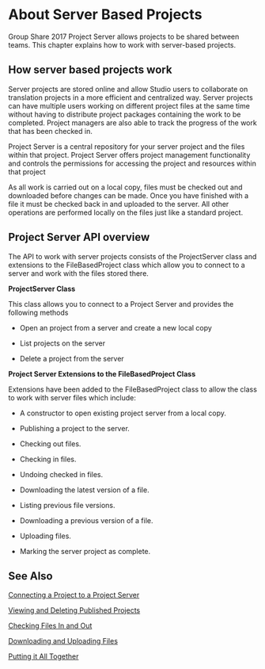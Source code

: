 About Server Based Projects
=====
Group Share 2017 Project Server allows projects to be shared between teams. This chapter explains how to work with server-based projects.

How server based projects work
------
Server projects are stored online and allow Studio users to collaborate on translation projects in a more efficient and centralized way. Server projects can have multiple users working on different project files at the same time without having to distribute project packages containing the work to be completed. Project managers are also able to track the progress of the work that has been checked in.

Project Server is a central repository for your server project and the files within that project. Project Server offers project management functionality and controls the permissions for accessing the project and resources within that project

As all work is carried out on a local copy, files must be checked out and downloaded before changes can be made. Once you have finished with a file it must be checked back in and uploaded to the server. All other operations are performed locally on the files just like a standard project.

Project Server API overview
-----
The API to work with server projects consists of the ProjectServer class and extensions to the FileBasedProject class which allow you to connect to a server and work with the files stored there.

**ProjectServer Class**

This class allows you to connect to a Project Server and provides the following methods

* Open an project from a server and create a new local copy

* List projects on the server

* Delete a project from the server
  

**Project Server Extensions to the FileBasedProject Class**

Extensions have been added to the FileBasedProject class to allow the class to work with server files which include:

* A constructor to open existing project server from a local copy.

* Publishing a project to the server.

* Checking out files.

* Checking in files.

* Undoing checked in files.

* Downloading the latest version of a file.

* Listing previous file versions.

* Downloading a previous version of a file.

* Uploading files.

* Marking the server project as complete.

See Also
--------
[Connecting a Project to a Project Server](connecting_a_project_to_a_project_server.md)

[Viewing and Deleting Published Projects](viewing_and_deleting_published_projects.md)

[Checking Files In and Out](checking_files_in_and_out.md)

[Downloading and Uploading Files](checking_files_in_and_out.md)

[Putting it All Together](putting_it_all_together.md)